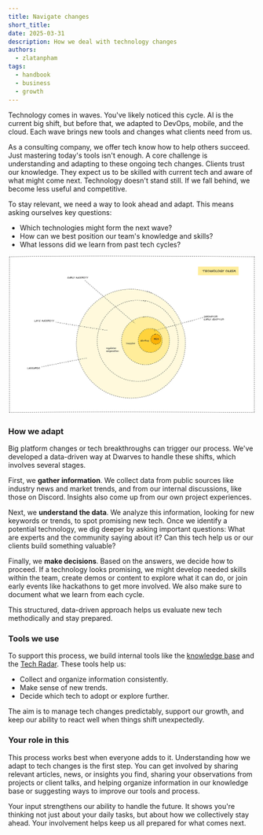```yaml
---
title: Navigate changes
short_title:
date: 2025-03-31
description: How we deal with technology changes
authors:
  - zlatanpham
tags:
  - handbook
  - business
  - growth
---
```


Technology comes in waves. You've likely noticed this cycle. AI is the current big shift, but before that, we adapted to DevOps, mobile, and the cloud. Each wave brings new tools and changes what clients need from us.

As a consulting company, we offer tech know how to help others succeed. Just mastering today's tools isn't enough. A core challenge is understanding and adapting to these ongoing tech changes. Clients trust our knowledge. They expect us to be skilled with current tech and aware of what might come next. Technology doesn't stand still. If we fall behind, we become less useful and competitive.

To stay relevant, we need a way to look ahead and adapt. This means asking ourselves key questions:

- Which technologies might form the next wave?
- How can we best position our team's knowledge and skills?
- What lessons did we learn from past tech cycles?

![The chasm](assets/the-chasm.webp)

### How we adapt

Big platform changes or tech breakthroughs can trigger our process. We've developed a data-driven way at Dwarves to handle these shifts, which involves several stages.

First, we **gather information**. We collect data from public sources like industry news and market trends, and from our internal discussions, like those on Discord. Insights also come up from our own project experiences.

Next, we **understand the data**. We analyze this information, looking for new keywords or trends, to spot promising new tech. Once we identify a potential technology, we dig deeper by asking important questions: What are experts and the community saying about it? Can this tech help us or our clients build something valuable?

Finally, we **make decisions**. Based on the answers, we decide how to proceed. If a technology looks promising, we might develop needed skills within the team, create demos or content to explore what it can do, or join early events like hackathons to get more involved. We also make sure to document what we learn from each cycle.

This structured, data-driven approach helps us evaluate new tech methodically and stay prepared.

### Tools we use

To support this process, we build internal tools like the [knowledge base](knowledge-base.md) and the [Tech Radar](community/radar.md). These tools help us:

- Collect and organize information consistently.
- Make sense of new trends.
- Decide which tech to adopt or explore further.

The aim is to manage tech changes predictably, support our growth, and keep our ability to react well when things shift unexpectedly.

### Your role in this

This process works best when everyone adds to it. Understanding how we adapt to tech changes is the first step. You can get involved by sharing relevant articles, news, or insights you find, sharing your observations from projects or client talks, and helping organize information in our knowledge base or suggesting ways to improve our tools and process.

Your input strengthens our ability to handle the future. It shows you're thinking not just about your daily tasks, but about how we collectively stay ahead. Your involvement helps keep us all prepared for what comes next.
